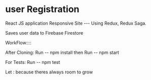 # user Registration

React JS application 
Responsive Site --- Using Redux, Redux Saga.

Saves user data to Firebase Firestore

WorkFlow::::

After Cloning: 
Run -- npm install
then 
Run -- npm start

For Tests:
Run -- npm test





Let : because theres always room to grow


